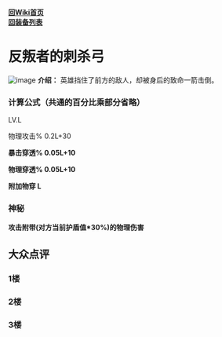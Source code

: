 [**回Wiki首页**](../README.md)   
[**回装备列表**](index.md)   
# 反叛者的刺杀弓
![image](https://user-images.githubusercontent.com/35645329/193961686-b73a4681-aaf1-4815-befc-729b971a0383.png) **介绍：** 英雄挡住了前方的敌人，却被身后的致命一箭击倒。   
### 计算公式（共通的百分比乘部分省略）
LV.L   

物理攻击% 0.2L+30   

**暴击穿透% 0.05L+10**   

**物理穿透% 0.05L+10**      

**附加物穿 L**     

### 神秘
**攻击附带(对方当前护盾值\*30%)的物理伤害** 

## 大众点评
### 1楼

### 2楼

### 3楼
